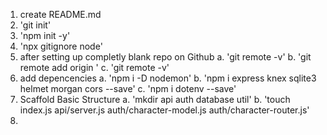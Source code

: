 1. create README.md
2. 'git init'
3. 'npm init -y'
4. 'npx gitignore node'
5. after setting up completly blank repo on Github
    a. 'git remote -v'
    b. 'git remote add origin <URL>'
    c. 'git remote -v'
6. add depencencies
    a. 'npm i -D nodemon'
    b. 'npm i express knex sqlite3 helmet morgan cors --save'
    c. 'npm i dotenv --save'
7. Scaffold Basic Structure
    a. 'mkdir api auth database util'
    b. 'touch index.js api/server.js auth/character-model.js auth/character-router.js'
8.
